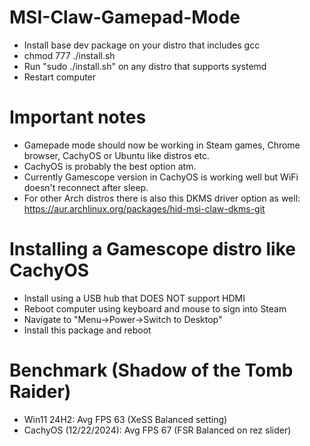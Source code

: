 # MSI-Claw-Gamepad-Mode
* Install base dev package on your distro that includes gcc
* chmod 777 ./install.sh
* Run "sudo ./install.sh" on any distro that supports systemd
* Restart computer

# Important notes
* Gamepade mode should now be working in Steam games, Chrome browser, CachyOS or Ubuntu like distros etc.<br>
* CachyOS is probably the best option atm.<br>
* Currently Gamescope version in CachyOS is working well but WiFi doesn't reconnect after sleep.<br>
* For other Arch distros there is also this DKMS driver option as well: https://aur.archlinux.org/packages/hid-msi-claw-dkms-git

# Installing a Gamescope distro like CachyOS
* Install using a USB hub that DOES NOT support HDMI
* Reboot computer using keyboard and mouse to sign into Steam
* Navigate to "Menu->Power->Switch to Desktop"
* Install this package and reboot

# Benchmark (Shadow of the Tomb Raider)
* Win11 24H2: Avg FPS 63 (XeSS Balanced setting)
* CachyOS (12/22/2024): Avg FPS 67 (FSR Balanced on rez slider)